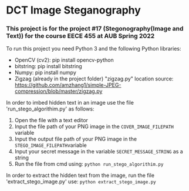 # DCT Image Steganography
### This project is for the project #17 (Stegonography(Image and Text)) for the course EECE 455 at AUB Spring 2022
To run this project you need Python 3 and the following Python libraries:
- OpenCV (cv2): pip install opencv-python
- bitstring: pip install bitstring
- Numpy: pip install numpy
- Zigzag (already in the project folder)
    "zigzag.py" location source: https://github.com/amzhang1/simple-JPEG-compression/blob/master/zigzag.py

In order to imbed hidden text in an image use the file 'run_stego_algorithim.py' as follows:
1. Open the file with a text editor
2. Input the file path of your PNG image in the ```COVER_IMAGE_FILEPATH``` variable
3. Input the output file path of your PNG image in the ```STEGO_IMAGE_FILEPATH```variable
4. Input your secret message in the variable ```SECRET_MESSAGE_STRING``` as a string
5. Run the file from cmd using: `python run_stego_algorithim.py`

In order to extract the hidden text from the image,
run the file 'extract_stego_image.py'
use: `python extract_stego_image.py`
